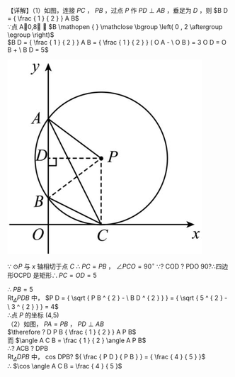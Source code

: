 【详解】（1）如图，连接 $P C$ ， $P B$ ，过点 $P$ 作 $P D \perp A B$ ，垂足为 $D$ ，则 $B D = { \frac { 1 } { 2 } } A B$   
∵点 A0,8 ， $B \mathopen { } \mathclose \bgroup \left( 0 , 2 \aftergroup \egroup \right)$   
$B D = { \frac { 1 } { 2 } } A B = { \frac { 1 } { 2 } } ( O A - \ O B ) = 3 O D = O B + \ B D = 5$

![](<../../qs_image_DB/专题3-6__圆的综合（27类题型）（解析版）/c5be9628a59c56f92e39a184a4bfa86c458dec44263d37f2807ef1a4d1555b7c.jpg>)

∵ $\odot P$ 与 $x$ 轴相切于点 $C$ ∴ $P C = P B$ ， $\angle P C O = 9 0 ^ { \circ }$ ∵? COD ? PDO 90?∴四边形OCPD 是矩形$\therefore P C = O D = 5$

∴ $P B = 5$   
$\mathrm { R t } _ { \Delta } P D B$ 中， $P D = { \sqrt { P B ^ { 2 } - \ B D ^ { 2 } } } = { \sqrt { 5 ^ { 2 } - \ 3 ^ { 2 } } } = 4$   
∴点 $P$ 的坐标 (4,5)  
（2）如图， $P A = P B$ ， $P D \perp A B$   
$\therefore ? D P B { \frac { 1 } { 2 } } A P B$   
而 $\angle A C B = \frac { 1 } { 2 } \angle A P B$   
∴? ACB ? DPB  
$\mathrm { R t } _ { \Delta } D P B$ 中， cos DPB? ${ \frac { P D } { P B } } = { \frac { 4 } { 5 } }$   
∴ $\cos \angle A C B = \frac { 4 } { 5 }$
